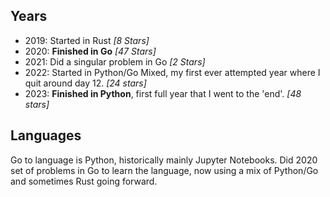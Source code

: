 ## Years

- 2019: Started in Rust _[8 Stars]_
- 2020: **Finished in Go** _[47 Stars]_
- 2021: Did a singular problem in Go _[2 Stars]_
- 2022: Started in Python/Go Mixed, my first ever attempted year where I quit around day 12. _[24 stars]_
- 2023: **Finished in Python**, first full year that I went to the 'end'. _[48 stars]_

## Languages

Go to language is Python, historically mainly Jupyter Notebooks. Did 2020 set of problems in Go to learn the language, now using a mix of Python/Go and sometimes Rust going forward.
